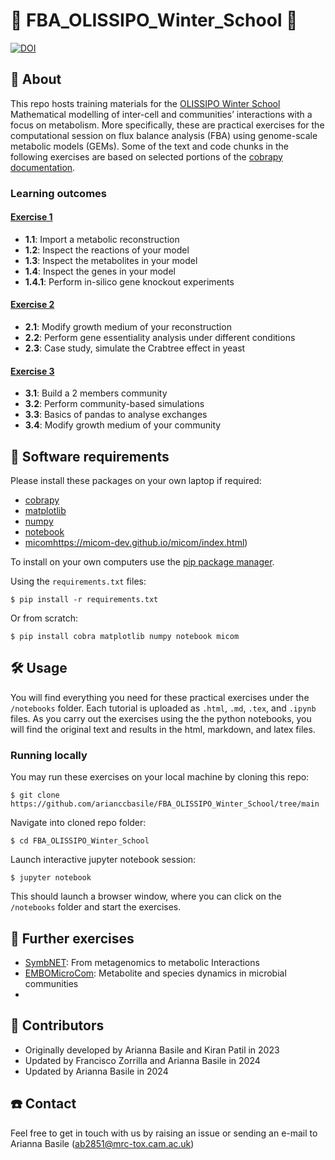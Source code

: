 # 🦠 FBA_OLISSIPO_Winter_School 🧬
 

[![DOI](https://zenodo.org/badge/740951705.svg)](https://zenodo.org/doi/10.5281/zenodo.10475949)

## 📜 About

This repo hosts training materials for the [OLISSIPO Winter School]([https://www.sysbiol.cam.ac.uk/Part%20III](https://www.inesc-id.pt/events/6839/)) Mathematical modelling of inter-cell and communities’ interactions with a focus on metabolism. More specifically, these are practical exercises for the computational session on flux balance analysis (FBA) using genome-scale metabolic models (GEMs). Some of the text and code chunks in the following exercises are based on selected portions of the [cobrapy documentation](https://cobrapy.readthedocs.io/en/latest/).

### Learning outcomes

#### [Exercise 1](https://github.com/arianccbasile/FBA_OLISSIPO_Winter_School/blob/main/systems-biology-fba-practical-main/notebooks/1_fba.ipynb)
- **1.1**: Import a metabolic reconstruction
- **1.2**: Inspect the reactions of your model
- **1.3**: Inspect the metabolites in your model
- **1.4**: Inspect the genes in your model
- **1.4.1**: Perform in-silico gene knockout experiments

#### [Exercise 2](https://github.com/arianccbasile/FBA_OLISSIPO_Winter_School/blob/main/systems-biology-fba-practical-main/notebooks/2_fba.ipynb)
- **2.1**: Modify growth medium of your reconstruction
- **2.2**: Perform gene essentiality analysis under different conditions
- **2.3**: Case study, simulate the Crabtree effect in yeast

#### [Exercise 3](https://github.com/arianccbasile/FBA_OLISSIPO_Winter_School/blob/main/notebooks/3_fba_community.ipynb)
- **3.1**: Build a 2 members community
- **3.2**: Perform community-based simulations
- **3.3**: Basics of pandas to analyse exchanges
- **3.4**: Modify growth medium of your community

## 🚚 Software requirements

Please install these packages on your own laptop if required:

* [cobrapy](https://opencobra.github.io/cobrapy/)
* [matplotlib](https://matplotlib.org/stable/)
* [numpy](https://numpy.org/install/)
* [notebook](https://jupyter.org/install#jupyter-notebook)
* [micom](https://jupyter.org/install#jupyter-notebook)https://micom-dev.github.io/micom/index.html)

To install on your own computers use the [pip package manager](https://pip.pypa.io/en/stable/getting-started/).

Using the `requirements.txt` files:

```
$ pip install -r requirements.txt
```

Or from scratch:

```
$ pip install cobra matplotlib numpy notebook micom
```

## 🛠️ Usage

You will find everything you need for these practical exercises under the `/notebooks` folder. Each tutorial is uploaded as `.html`, `.md`, `.tex`, and `.ipynb` files. As you carry out the exercises using the the python notebooks, you will find the original text and results in the html, markdown, and latex files. 

### Running locally

You may run these exercises on your local machine by cloning this repo:

```
$ git clone https://github.com/arianccbasile/FBA_OLISSIPO_Winter_School/tree/main
```

Navigate into cloned repo folder:

```
$ cd FBA_OLISSIPO_Winter_School
```

Launch interactive jupyter notebook session:

```
$ jupyter notebook
```

This should launch a browser window, where you can click on the `/notebooks` folder and start the exercises.


## 🧠 Further exercises

* [SymbNET](https://github.com/franciscozorrilla/SymbNET): From metagenomics to metabolic Interactions 
* [EMBOMicroCom](https://github.com/franciscozorrilla/EMBOMicroCom): Metabolite and species dynamics in microbial communities
* 

## 👷 Contributors

* Originally developed by Arianna Basile and Kiran Patil in 2023
* Updated by Francisco Zorrilla and Arianna Basile in 2024
* Updated by Arianna Basile in 2024


## ☎️ Contact

Feel free to get in touch with us by raising an issue or sending an e-mail to Arianna Basile (ab2851@mrc-tox.cam.ac.uk)
